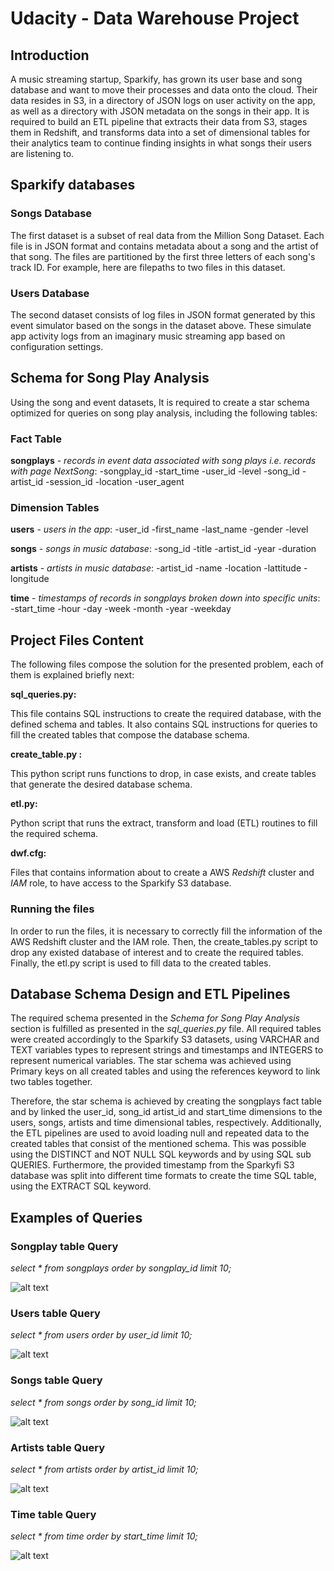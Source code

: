 # Udacity - Data Warehouse Project

## Introduction

A music streaming startup, Sparkify, has grown its user base and song database and want to move their processes and data onto the cloud. Their data resides in S3, in a directory of JSON logs on user activity on the app, as well as a directory with JSON metadata on the songs in their app. It is required to build an ETL pipeline that extracts their data from S3, stages them in Redshift, and transforms data into a set of dimensional tables for their analytics team to continue finding insights in what songs their users are listening to. 

## Sparkify databases

### Songs Database

The first dataset is a subset of real data from the Million Song Dataset. Each file is in JSON format and contains metadata about a song and the artist of that song. The files are partitioned by the first three letters of each song's track ID. For example, here are filepaths to two files in this dataset.

### Users Database

The second dataset consists of log files in JSON format generated by this event simulator based on the songs in the dataset above. These simulate app activity logs from an imaginary music streaming app based on configuration settings.

## Schema for Song Play Analysis

Using the song and event datasets, It is required to create a star schema optimized for queries on song play analysis, including the following tables:

### Fact Table

**songplays** - *records in event data associated with song plays i.e. records with page NextSong*:
-songplay_id
-start_time
-user_id
-level
-song_id
-artist_id
-session_id
-location
-user_agent

### Dimension Tables

**users** - *users in the app*:
-user_id
-first_name
-last_name
-gender
-level

**songs** - *songs in music database*:
-song_id
-title
-artist_id
-year
-duration

**artists** - *artists in music database*:
-artist_id
-name
-location
-lattitude
-longitude

**time** - *timestamps of records in songplays broken down into specific units*:
-start_time
-hour
-day
-week
-month
-year
-weekday

## Project Files Content

The following files compose the solution for the presented problem, each of them is explained briefly next:

**sql_queries.py:**

This file contains SQL instructions to create the required database, with the defined schema and tables. It also contains SQL instructions for queries to fill the created tables that compose the database schema. 

**create_table.py :**

This python script runs functions to drop, in case exists, and create tables that generate the desired database schema.

**etl.py:**

Python script that runs the extract, transform and load (ETL)  routines to fill the required schema.

**dwf.cfg:**

Files that contains information about to create a AWS *Redshift* cluster and *IAM* role, to have access to the Sparkify S3 database. 

### Running the files

In order to run the files, it is necessary to correctly fill the information of the AWS Redshift cluster and the IAM role. Then, the create_tables.py script to drop any existed database of interest and to create the required tables. Finally, the etl.py script is used to fill data to the created tables.

## Database Schema Design and ETL Pipelines

The required schema presented in the *Schema for Song Play Analysis* section is fulfilled as presented in the *sql_queries.py* file. All required tables were created accordingly to the Sparkify S3 datasets, using VARCHAR and TEXT variables types to represent strings and timestamps and INTEGERS to represent numerical variables. The star schema was achieved using Primary keys on all created tables and using the references keyword to link two tables together. 

Therefore, the star schema is achieved by creating the songplays fact table and by linked the user_id, song_id artist_id and start_time dimensions to the users, songs, artists and time dimensional tables, respectively. Additionally, the ETL pipelines are used to avoid loading null and repeated data to the created tables that consist of the mentioned schema. This was possible using the DISTINCT and NOT NULL SQL keywords and by using SQL sub QUERIES. Furthermore, the provided timestamp from the Sparkyfi S3 database was split into different time formats to create the time SQL table, using the EXTRACT SQL keyword. 

## Examples of Queries

### Songplay table Query

*select * from songplays
order by songplay_id
limit 10;*

![alt text](/home/workspace/images/SongPlayQuery.png)

### Users table Query

*select * from users
order by user_id
limit 10;*

![alt text](/home/workspace/images/UsersQuery.png)

### Songs table Query

*select * from songs
order by song_id
limit 10;*

![alt text](/home/workspace/images/SongsQuery.png)

### Artists table Query

*select * from artists
order by artist_id
limit 10;*

![alt text](/home/workspace/images/ArtistsQuery.png)

### Time table Query

*select * from time
order by start_time
limit 10;*

![alt text](/home/workspace/images/TimeQuery.png)